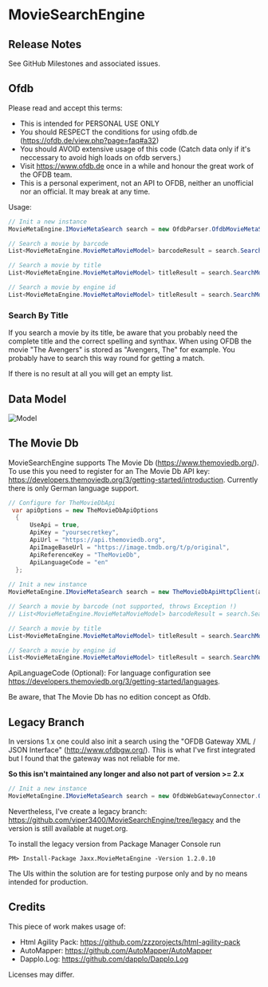 # MovieSearchEngine

## Release Notes

See GitHub Milestones and associated issues.

## Ofdb

Please read and accept this terms:

* This is intended for PERSONAL USE ONLY
* You should RESPECT the conditions for using ofdb.de (https://ofdb.de/view.php?page=faq#a32)
* You should AVOID extensive usage of this code (Catch data only if it's neccessary to avoid high loads on ofdb servers.)
* Visit https://www.ofdb.de once in a while and honour the great work of the OFDB team.
* This is a personal experiment, not an API to OFDB, neither an unofficial nor an official. It may break at any time.

Usage:

```csharp
// Init a new instance
MovieMetaEngine.IMovieMetaSearch search = new OfdbParser.OfdbMovieMetaSearch();

// Search a movie by barcode
List<MovieMetaEngine.MovieMetaMovieModel> barcodeResult = search.SearchMovieByBarcode("EANBarcode");

// Search a movie by title
List<MovieMetaEngine.MovieMetaMovieModel> titleResult = search.SearchMovieByTitle("MovieTitle");

// Search a movie by engine id
List<MovieMetaEngine.MovieMetaMovieModel> titleResult = search.SearchMovieByEngineId("EngineId");
```
### Search By Title

If you search a movie by its title, be aware that you probably need the complete title and the correct spelling and synthax.
When using OFDB the movie "The Avengers" is stored as "Avengers, The" for example. 
You probably have to search this way round for getting a match.

If there is no result at all you will get an empty list.


## Data Model

![Model](https://github.com/viper3400/MovieSearchEngine/blob/master/ClassDiagram.png "Model")

## The Movie Db
MovieSearchEngine supports The Movie Db (https://www.themoviedb.org/). To use this you need to register for an The Movie Db API key: https://developers.themoviedb.org/3/getting-started/introduction. Currently there is only German language support.

```csharp
// Configure for TheMovieDbApi
 var apiOptions = new TheMovieDbApiOptions
  {
      UseApi = true,
      ApiKey = "yoursecretkey",
      ApiUrl = "https://api.themoviedb.org",
      ApiImageBaseUrl = "https://image.tmdb.org/t/p/original",
      ApiReferenceKey = "TheMovieDb",
      ApiLanguageCode = "en"
  };
            
// Init a new instance
MovieMetaEngine.IMovieMetaSearch search = new TheMovieDbApiHttpClient(apiOptions);

// Search a movie by barcode (not supported, throws Exception !)
// List<MovieMetaEngine.MovieMetaMovieModel> barcodeResult = search.SearchMovieByBarcode("EANBarcode");

// Search a movie by title
List<MovieMetaEngine.MovieMetaMovieModel> titleResult = search.SearchMovieByTitle("MovieTitle");

// Search a movie by engine id
List<MovieMetaEngine.MovieMetaMovieModel> titleResult = search.SearchMovieByEngineId("EngineId");
```

ApiLanguageCode (Optional): For language configuration see https://developers.themoviedb.org/3/getting-started/languages.

Be aware, that The Movie Db has no edition concept as Ofdb.

## Legacy Branch

In versions 1.x one could also init a search using the "OFDB Gateway XML / JSON Interface" (http://www.ofdbgw.org/). 
This is what I've first integrated but I found that the gateway was not reliable for me.

**So this isn't maintained any longer and also not part of version >= 2.x**

```csharp
// Init a new instance
MovieMetaEngine.IMovieMetaSearch search = new OfdbWebGatewayConnector.OfdbWgMovieMetaSearch();
```

Nevertheless, I've create a legacy branch: https://github.com/viper3400/MovieSearchEngine/tree/legacy and the version is still available at nuget.org.

To install the legacy version from Package Manager Console run 

```
PM> Install-Package Jaxx.MovieMetaEngine -Version 1.2.0.10
```

The UIs within the solution are for testing purpose only and by no means intended for production.

## Credits

This piece of work makes usage of:
* Html Agility Pack: https://github.com/zzzprojects/html-agility-pack
* AutoMapper: https://github.com/AutoMapper/AutoMapper
* Dapplo.Log: https://github.com/dapplo/Dapplo.Log

Licenses may differ.
